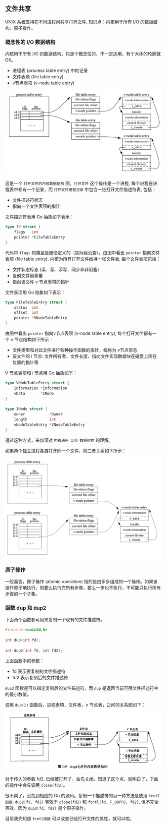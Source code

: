 ## 文件共享 

UNIX 系统支持在不同进程间共享打开文件, 知识点：内核用于所有 I/O 的数据结构、原子操作。

### 概念性的 I/O 数据结构

内核用于所有 I/O 的数据结构，只是个概念性的，不一定适用，有个大体的轮廓就 OK。

- 进程表 (process table entry) 中的记录
- 文件表项 (file table entry)
- v节点表项 (v-node table entry)

![打开文件的内核数据结构](./3-7.jpg)

这是一个 `打开文件的内核数据结构` 图。`打开文件` 这个操作是一个进程, 每个进程在进程表中都有一个记录，而 `打开文件进程记录` 中包含一张打开文件描述符表, 包括：

- 文件描述符标志
- 指向一个文件表项的指针

文件描述符表用 Go 抽象如下表示：

``` go
type fd struct {
	flags   int
	pointer *FileTableEntry
}
```

代码中 `flags` 的类型是随便定义的（实际我没查），由图中看出 `pointer` 指向文件表项 (file table entry), 内核为所有打开文件维持一张文件表, 每个文件表项包括：

- 文件状态标志 (读、写、添写、同步和非阻塞)
- 当前文件偏移量
- 指向该文件 v 节点表项的指针

文件表项用 Go 抽象如下表示：

``` go 
type FileTableEntry struct {
	status  int
	offset  int
	pointer *VNodeTableEntry
}
```

由图中看出 `pointer` 指向v节点表项 (v-node table entry), 每个打开文件都有一个 v 节点结构如下所示：

- 文件类型和对此文件进行各种操作函数的指针，统称为 v节点信息
- 该文件的 i 节点: 文件所有者、文件长度、指向文件实际数据块在磁盘上所在位置的指针等

V 节点表项和 i 节点用 Go 抽象如下：

``` go 
type VNodeTableEntry struct {
	information *Information
	vData       *INode
}

type INode struct {
	owner           *Owner
	length          int
	vNodeTableEntry *VNodeTableEntry
}
```

通过这种方式，来加深对 `内核通用 I/O 数据结构` 的理解。

如果两个独立进程各自打开同一个文件，则三者关系如下所示：

![两个独立进程打开同一个文件](3-8.png)

### 原子操作

一般而言，原子操作 (atomic operation) 指的是由多步组成的一个操作。如果该操作原子地执行，则要么执行完所有步骤，要么一步也不执行，不可能只执行所有步骤的一个子集。

### 函数 dup 和 dup2

下面两个函数都可用来复制一个现有的文件描述符。

``` c
#include <unistd.h>

int dup(int fd);

int dup2(int fd, int fd2);
```

上面函数中的参数：

- fd 表示要复制的文件描述符
- fd2 表示复制后的文件描述符

`dup2` 函数是可以指定复制后的文件描述符，而 `dup` 是返回当前可用文件描述符中的最小数值。

调用 `dup(1)` 函数后，进程表项，文件表，v 节点表，之间的关系图如下：

![dup(1) 后的内核数据结构](3-9.jpg)

对于传入的参数 fd2, 已经被打开了，会先关闭。知道了这个点，就明白了，下面的操作中会先调用 `close(fd2)`。

很不爽了，没找到相应的 Go 的源码。复制一个描述符的另一种方法是使用 `fcntl函数`, `dup2(fd, fd2)` 等效于 `close(fd2)` 和 `fcntl(fd, F_DUPFD, fd2)`, 但不完全等效，因为 `dup2(fd, fd2)` 是个原子操作。

目前我先知道 `fcntl函数` 可以改变已经打开文件的属性，就可以啦。
